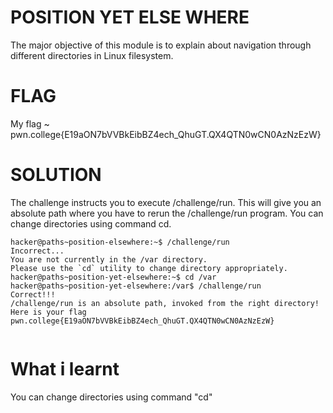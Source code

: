 
# POSITION YET ELSE WHERE

The major objective of this module is to explain about navigation through different directories    in Linux filesystem.

# FLAG

My flag ~ pwn.college{E19aON7bVVBkEibBZ4ech_QhuGT.QX4QTN0wCN0AzNzEzW} 

# SOLUTION 

The challenge instructs you to execute /challenge/run.
This will give you an absolute path where you have to rerun the /challenge/run program. You can change directories using command cd.


```
hacker@paths~position-elsewhere:~$ /challenge/run
Incorrect...
You are not currently in the /var directory.
Please use the `cd` utility to change directory appropriately.
hacker@paths~position-yet-elsewhere:~$ cd /var
hacker@paths~position-yet-elsewhere:/var$ /challenge/run
Correct!!!
/challenge/run is an absolute path, invoked from the right directory!
Here is your flag
pwn.college{E19aON7bVVBkEibBZ4ech_QhuGT.QX4QTN0wCN0AzNzEzW}


```

# What i learnt

You can change directories using command "cd"
